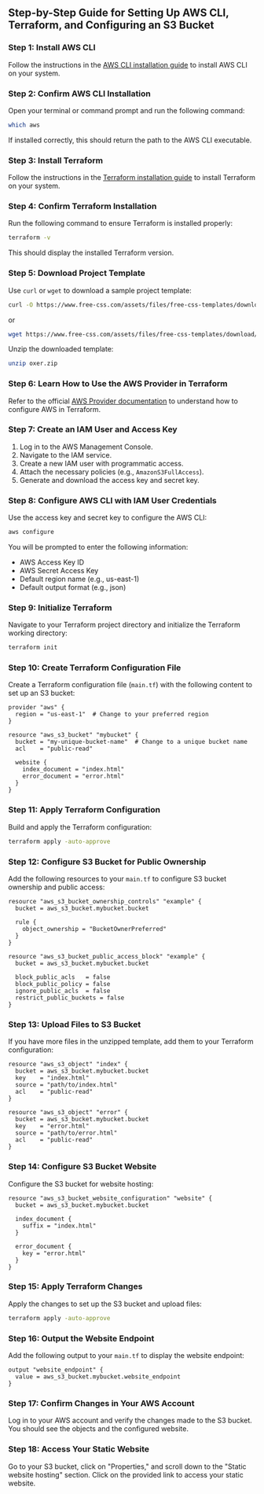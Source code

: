 ## Step-by-Step Guide for Setting Up AWS CLI, Terraform, and Configuring an S3 Bucket

### Step 1: Install AWS CLI

Follow the instructions in the [AWS CLI installation guide](https://docs.aws.amazon.com/cli/latest/userguide/getting-started-install.html) to install AWS CLI on your system.

### Step 2: Confirm AWS CLI Installation

Open your terminal or command prompt and run the following command:

```sh
which aws
```

If installed correctly, this should return the path to the AWS CLI executable.

### Step 3: Install Terraform

Follow the instructions in the [Terraform installation guide](https://developer.hashicorp.com/terraform/tutorials/aws-get-started/install-cli) to install Terraform on your system.

### Step 4: Confirm Terraform Installation

Run the following command to ensure Terraform is installed properly:

```sh
terraform -v
```

This should display the installed Terraform version.

### Step 5: Download Project Template

Use `curl` or `wget` to download a sample project template:

```sh
curl -O https://www.free-css.com/assets/files/free-css-templates/download/page296/oxer.zip
```

or

```sh
wget https://www.free-css.com/assets/files/free-css-templates/download/page296/oxer.zip
```

Unzip the downloaded template:

```sh
unzip oxer.zip
```

### Step 6: Learn How to Use the AWS Provider in Terraform

Refer to the official [AWS Provider documentation](https://registry.terraform.io/providers/hashicorp/aws/latest/docs#profile) to understand how to configure AWS in Terraform.

### Step 7: Create an IAM User and Access Key

1. Log in to the AWS Management Console.
2. Navigate to the IAM service.
3. Create a new IAM user with programmatic access.
4. Attach the necessary policies (e.g., `AmazonS3FullAccess`).
5. Generate and download the access key and secret key.

### Step 8: Configure AWS CLI with IAM User Credentials

Use the access key and secret key to configure the AWS CLI:

```sh
aws configure
```

You will be prompted to enter the following information:

- AWS Access Key ID
- AWS Secret Access Key
- Default region name (e.g., us-east-1)
- Default output format (e.g., json)

### Step 9: Initialize Terraform

Navigate to your Terraform project directory and initialize the Terraform working directory:

```sh
terraform init
```

### Step 10: Create Terraform Configuration File

Create a Terraform configuration file (`main.tf`) with the following content to set up an S3 bucket:

```hcl
provider "aws" {
  region = "us-east-1"  # Change to your preferred region
}

resource "aws_s3_bucket" "mybucket" {
  bucket = "my-unique-bucket-name"  # Change to a unique bucket name
  acl    = "public-read"

  website {
    index_document = "index.html"
    error_document = "error.html"
  }
}
```

### Step 11: Apply Terraform Configuration

Build and apply the Terraform configuration:

```sh
terraform apply -auto-approve
```

### Step 12: Configure S3 Bucket for Public Ownership

Add the following resources to your `main.tf` to configure S3 bucket ownership and public access:

```hcl
resource "aws_s3_bucket_ownership_controls" "example" {
  bucket = aws_s3_bucket.mybucket.bucket

  rule {
    object_ownership = "BucketOwnerPreferred"
  }
}

resource "aws_s3_bucket_public_access_block" "example" {
  bucket = aws_s3_bucket.mybucket.bucket

  block_public_acls   = false
  block_public_policy = false
  ignore_public_acls  = false
  restrict_public_buckets = false
}
```

### Step 13: Upload Files to S3 Bucket

If you have more files in the unzipped template, add them to your Terraform configuration:

```hcl
resource "aws_s3_object" "index" {
  bucket = aws_s3_bucket.mybucket.bucket
  key    = "index.html"
  source = "path/to/index.html"
  acl    = "public-read"
}

resource "aws_s3_object" "error" {
  bucket = aws_s3_bucket.mybucket.bucket
  key    = "error.html"
  source = "path/to/error.html"
  acl    = "public-read"
}
```

### Step 14: Configure S3 Bucket Website

Configure the S3 bucket for website hosting:

```hcl
resource "aws_s3_bucket_website_configuration" "website" {
  bucket = aws_s3_bucket.mybucket.bucket

  index_document {
    suffix = "index.html"
  }

  error_document {
    key = "error.html"
  }
}
```

### Step 15: Apply Terraform Changes

Apply the changes to set up the S3 bucket and upload files:

```sh
terraform apply -auto-approve
```

### Step 16: Output the Website Endpoint

Add the following output to your `main.tf` to display the website endpoint:

```hcl
output "website_endpoint" {
  value = aws_s3_bucket.mybucket.website_endpoint
}
```

### Step 17: Confirm Changes in Your AWS Account

Log in to your AWS account and verify the changes made to the S3 bucket. You should see the objects and the configured website.

### Step 18: Access Your Static Website

Go to your S3 bucket, click on "Properties," and scroll down to the "Static website hosting" section. Click on the provided link to access your static website.

